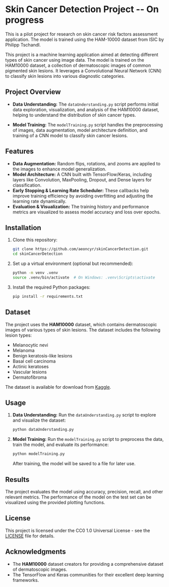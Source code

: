 # Skin Cancer Detection Project -- On progress
This is a pilot project for research on skin cancer risk factors assessment application. The model is trained using the HAM-10000 dataset from ISIC by Philipp Tschandl.

This project is a machine learning application aimed at detecting different types of skin cancer using image data. The model is trained on the HAM10000 dataset, a collection of dermatoscopic images of common pigmented skin lesions. It leverages a Convolutional Neural Network (CNN) to classify skin lesions into various diagnostic categories.

## Project Overview

- **Data Understanding:** The `dataUnderstanding.py` script performs initial data exploration, visualization, and analysis of the HAM10000 dataset, helping to understand the distribution of skin cancer types.
  
- **Model Training:** The `modelTraining.py` script handles the preprocessing of images, data augmentation, model architecture definition, and training of a CNN model to classify skin cancer lesions.

## Features

- **Data Augmentation:** Random flips, rotations, and zooms are applied to the images to enhance model generalization.
- **Model Architecture:** A CNN built with TensorFlow/Keras, including layers like Convolution, MaxPooling, Dropout, and Dense layers for classification.
- **Early Stopping & Learning Rate Scheduler:** These callbacks help improve training efficiency by avoiding overfitting and adjusting the learning rate dynamically.
- **Evaluation & Visualization:** The training history and performance metrics are visualized to assess model accuracy and loss over epochs.

## Installation

1. Clone this repository:
   ```bash
   git clone https://github.com/aeoncyr/skinCancerDetection.git
   cd skinCancerDetection
   ```

2. Set up a virtual environment (optional but recommended):
   ```bash
   python -m venv .venv
   source .venv/bin/activate  # On Windows: .venv\Scripts\activate
   ```

3. Install the required Python packages:
   ```bash
   pip install -r requirements.txt
   ```

## Dataset

The project uses the **HAM10000** dataset, which contains dermatoscopic images of various types of skin lesions. The dataset includes the following lesion types:
- Melanocytic nevi
- Melanoma
- Benign keratosis-like lesions
- Basal cell carcinoma
- Actinic keratoses
- Vascular lesions
- Dermatofibroma

The dataset is available for download from [Kaggle](https://www.kaggle.com/kmader/skin-cancer-mnist-ham10000).

## Usage

1. **Data Understanding:**
   Run the `dataUnderstanding.py` script to explore and visualize the dataset:
   ```bash
   python dataUnderstanding.py
   ```

2. **Model Training:**
   Run the `modelTraining.py` script to preprocess the data, train the model, and evaluate its performance:
   ```bash
   python modelTraining.py
   ```

   After training, the model will be saved to a file for later use.

## Results

The project evaluates the model using accuracy, precision, recall, and other relevant metrics. The performance of the model on the test set can be visualized using the provided plotting functions.

## License

This project is licensed under the CC0 1.0 Universal License - see the [LICENSE](LICENSE) file for details.

## Acknowledgments

- The **HAM10000** dataset creators for providing a comprehensive dataset of dermatoscopic images.
- The TensorFlow and Keras communities for their excellent deep learning frameworks.
